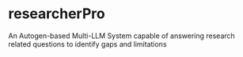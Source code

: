 # researcherPro
An Autogen-based Multi-LLM System capable of answering research related questions to identify gaps and limitations
